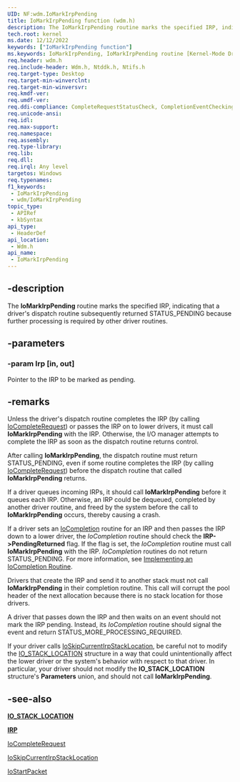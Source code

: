 ```yaml
---
UID: NF:wdm.IoMarkIrpPending
title: IoMarkIrpPending function (wdm.h)
description: The IoMarkIrpPending routine marks the specified IRP, indicating that a driver's dispatch routine subsequently returned STATUS_PENDING because further processing is required by other driver routines.
tech.root: kernel
ms.date: 12/12/2022
keywords: ["IoMarkIrpPending function"]
ms.keywords: IoMarkIrpPending, IoMarkIrpPending routine [Kernel-Mode Driver Architecture], k104_478903ab-e597-4df6-a66e-e0c1fbea49d9.xml, kernel.iomarkirppending, wdm/IoMarkIrpPending
req.header: wdm.h
req.include-header: Wdm.h, Ntddk.h, Ntifs.h
req.target-type: Desktop
req.target-min-winverclnt:
req.target-min-winversvr: 
req.kmdf-ver: 
req.umdf-ver: 
req.ddi-compliance: CompleteRequestStatusCheck, CompletionEventChecking, IrpCancelField, LowerDriverReturn, MarkDevicePower, MarkingInterlockedQueuedIrps, MarkingQueuedIrps, MarkIrpPending, MarkIrpPending2, MarkPower, MarkPowerDown, MarkQueryRelations, MarkStartDevice, PendedCompletedRequest3
req.unicode-ansi: 
req.idl: 
req.max-support: 
req.namespace: 
req.assembly: 
req.type-library: 
req.lib: 
req.dll: 
req.irql: Any level
targetos: Windows
req.typenames: 
f1_keywords:
 - IoMarkIrpPending
 - wdm/IoMarkIrpPending
topic_type:
 - APIRef
 - kbSyntax
api_type:
 - HeaderDef
api_location:
 - Wdm.h
api_name:
 - IoMarkIrpPending
---
```


## -description

The **IoMarkIrpPending** routine marks the specified IRP, indicating that a driver's dispatch routine subsequently returned STATUS_PENDING because further processing is required by other driver routines.

## -parameters

### -param Irp [in, out]

Pointer to the IRP to be marked as pending.

## -remarks

Unless the driver's dispatch routine completes the IRP (by calling [IoCompleteRequest](./nf-wdm-iocompleterequest.md)) or passes the IRP on to lower drivers, it must call **IoMarkIrpPending** with the IRP. Otherwise, the I/O manager attempts to complete the IRP as soon as the dispatch routine returns control.

After calling **IoMarkIrpPending**, the dispatch routine must return STATUS_PENDING, even if some routine completes the IRP (by calling [IoCompleteRequest](./nf-wdm-iocompleterequest.md)) before the dispatch routine that called **IoMarkIrpPending** returns.

If a driver queues incoming IRPs, it should call **IoMarkIrpPending** before it queues each IRP. Otherwise, an IRP could be dequeued, completed by another driver routine, and freed by the system before the call to **IoMarkIrpPending** occurs, thereby causing a crash.

If a driver sets an [IoCompletion](./nc-wdm-io_completion_routine.md) routine for an IRP and then passes the IRP down to a lower driver, the *IoCompletion* routine should check the **IRP->PendingReturned** flag. If the flag is set, the *IoCompletion* routine must call **IoMarkIrpPending** with the IRP. *IoCompletion* routines do not return STATUS_PENDING. For more information, see [Implementing an IoCompletion Routine](/windows-hardware/drivers/kernel/implementing-an-iocompletion-routine).

Drivers that create the IRP and send it to another stack must not call **IoMarkIrpPending** in their completion routine. This call will corrupt the pool header of the next allocation because there is no stack location for those drivers.

A driver that passes down the IRP and then waits on an event should not mark the IRP pending. Instead, its *IoCompletion* routine should signal the event and return STATUS_MORE_PROCESSING_REQUIRED.

If your driver calls [IoSkipCurrentIrpStackLocation](./nf-wdm-ioskipcurrentirpstacklocation.md), be careful not to modify the [IO_STACK_LOCATION](./ns-wdm-_io_stack_location.md) structure in a way that could unintentionally affect the lower driver or the system's behavior with respect to that driver. In particular, your driver should not modify the **IO_STACK_LOCATION** structure's **Parameters** union, and should not call **IoMarkIrpPending**.

## -see-also

[**IO_STACK_LOCATION**](./ns-wdm-_io_stack_location.md)

[**IRP**](./ns-wdm-_irp.md)

[IoCompleteRequest](./nf-wdm-iocompleterequest.md)

[IoSkipCurrentIrpStackLocation](./nf-wdm-ioskipcurrentirpstacklocation.md)

[IoStartPacket](../ntifs/nf-ntifs-iostartpacket.md)